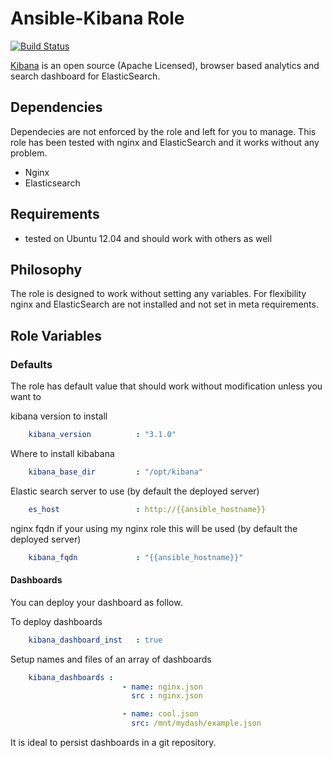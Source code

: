 Ansible-Kibana Role
===================
[![Build Status](https://travis-ci.org/yetu/ansible-kibana.svg?branch=master)](https://travis-ci.org/yetu/ansible-kibana)

[Kibana](http://www.elasticsearch.org/overview/kibana/) is an open source (Apache Licensed), browser based analytics and search dashboard for ElasticSearch.



Dependencies
------------
Dependecies are not enforced by the role and left for you to manage. This role has been tested with nginx and ElasticSearch and it works without any problem.

* Nginx 
* Elasticsearch 



Requirements
------------

 - tested on Ubuntu 12.04 and should work with others as well


Philosophy
---------

The role is designed to work without setting any variables. For flexibility nginx and ElasticSearch are not installed and not set in meta requirements.

Role Variables
--------------

### Defaults

The role has default value that should work without modification unless you want to

kibana version to install
```yaml
	kibana_version          : "3.1.0" 	
```

Where to install kibabana

```yaml
	kibana_base_dir         : "/opt/kibana"	
```

Elastic search server to use (by default the deployed server)

```yaml
	es_host                 : http://{{ansible_hostname}}
```

nginx fqdn if your using my nginx role this will be used (by default the deployed server)

```yaml
	kibana_fqdn             : "{{ansible_hostname}}"
```

#### Dashboards

You can deploy your dashboard as follow. 

To deploy dashboards 

```yaml
	kibana_dashboard_inst   : true
```
Setup names and files of an array of dashboards
```yaml
	kibana_dashboards :
                         - name: nginx.json
                           src : nginx.json 

                         - name: cool.json
                           src: /mnt/mydash/example.json
```


It is ideal to persist dashboards in a git repository.





